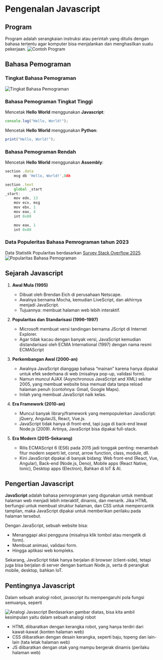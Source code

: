 # Pengenalan Javascript

## Program

Program adalah serangkaian instruksi atau perintah yang ditulis dengan bahasa tertentu agar komputer bisa menjalankan dan menghasilkan suatu pekerjaan.
![Contoh Program](/img/contoh-program.png)

## Bahasa Pemograman

### Tingkat Bahasa Pemograman

![Tingkat Bahasa Pemograman](/img/tingkat-bahasa-pemograman.png)

### Bahasa Pemograman Tingkat Tinggi

Mencetak **Hello World** menggunakan **Javascript**:

```jsx title="index.js"
console.log("Hello, World!");
```

Mencetak **Hello World** menggunakan **Python**:

```jsx title="index.py"
print("Hello, World!");
```

### Bahasa Pemograman Rendah

Mencetak **Hello World** menggunakan **Assembly**:

```jsx title="assembly"
section .data
    msg db 'Hello, World!',0Ah

section .text
    global _start
_start:
    mov edx, 13
    mov ecx, msg
    mov ebx, 1
    mov eax, 4
    int 0x80

    mov eax, 1
    int 0x80
```

### Data Populeritas Bahasa Pemrograman tahun 2023

Data Statistik Popularitas berdasarkan [Survey Stack Overflow 2025](https://survey.stackoverflow.co/2025/technology#most-popular-technologies-language).
![Popularitas Bahasa Pemograman](/img/stackoverflow-all-respondents.png)

## Sejarah Javascript

1. **Awal Mula (1995)**

   - Dibuat oleh Brendan Eich di perusahaan Netscape.
   - Awalnya bernama Mocha, kemudian LiveScript, dan akhirnya menjadi JavaScript.
   - Tujuannya: membuat halaman web lebih interaktif.

2. **Popularitas dan Standarisasi (1996–1997)**

   - Microsoft membuat versi tandingan bernama JScript di Internet Explorer.
   - Agar tidak kacau dengan banyak versi, JavaScript kemudian distandarisasi oleh ECMA International (1997) dengan nama resmi ECMAScript

3. **Perkembangan Awal (2000-an)**
   - Awalnya JavaScript dianggap bahasa “mainan” karena hanya dipakai untuk efek sederhana di web (misalnya pop-up, validasi form).
   - Namun muncul AJAX (Asynchronous JavaScript and XML) sekitar 2005, yang membuat website bisa memuat data tanpa reload halaman penuh (contohnya: Gmail, Google Maps).
   - Inilah yang membuat JavaScript naik kelas.
4. **Era Framework (2010-an)**
   - Muncul banyak library/framework yang mempopulerkan JavaScript: jQuery, AngularJS, React, Vue.js.
   - JavaScript tidak hanya di front-end, tapi juga di back-end lewat Node.js (2009). Artinya, JavaScript bisa dipakai full-stack.
5. **Era Modern (2015–Sekarang)**
   - Rilis ECMAScript 6 (ES6) pada 2015 jadi tonggak penting: menambah fitur modern seperti let, const, arrow function, class, module, dll.
   - Kini JavaScript dipakai di banyak bidang: Web front-end (React, Vue, Angular), Back-end (Node.js, Deno), Mobile apps (React Native, Ionic), Desktop apps (Electron), Bahkan di IoT & AI.

## Pengertian Javascript

**JavaScript** adalah bahasa pemrograman yang digunakan untuk membuat halaman web menjadi lebih interaktif, dinamis, dan menarik. Jika HTML berfungsi untuk membuat struktur halaman, dan CSS untuk mempercantik tampilan, maka JavaScript dipakai untuk memberikan perilaku pada halaman tersebut.

Dengan JavaScript, sebuah website bisa:

- Menanggapi aksi pengguna (misalnya klik tombol atau mengetik di form).
- Membuat animasi, validasi form.
- Hingga aplikasi web kompleks.

Sekarang, JavaScript tidak hanya berjalan di browser (client-side), tetapi juga bisa berjalan di server dengan bantuan Node.js, serta di perangkat mobile, desktop, bahkan IoT.

## Pentingnya Javascript

Dalam sebuah analogi robot, javascript itu mempengaruhi pola fungsi semuanya, seperti

![Analogi Javascript](/img/javascript.gif)
Berdasarkan gambar diatas, bisa kita ambil kesimpulan yaitu dalam sebuah analogi robot

- HTML diibaratkan dengan kerangka robot, yang hanya terdiri dari kawat-kawat (konten halaman web)
- CSS diibaratkan dengan desain kerangka, seperti baju, topeng dan lain-lain (tata letak halaman web)
- JS diibaratkan dengan otak yang mampu bergerak dinamis (perilaku halaman web)
